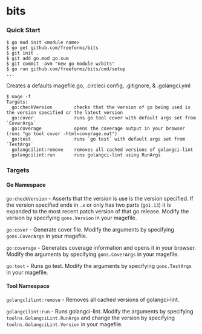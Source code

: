 # bits

### Quick Start

```console
$ go mod init <module name>
$ go get github.com/freeformz/bits
$ git init .
$ git add go.mod go.sum
$ git commit -avm "new go module w/bits"
$ go run github.com/freeformz/bits/cmd/setup
...
```

Creates a defaults magefile.go, .circleci config, .gitignore, & .golangci.yml

```console
$ mage -f
Targets:
  go:checkVersion        checks that the version of go being used is the version specified or the latest version
  go:cover               runs go tool cover with default args set from `CoverArgs`
  go:coverage            opens the coverage output in your browser (runs "go tool cover -html=coverage.out")
  go:test                runs `go test` with default args set from `TestArgs`
  golangcilint:remove    removes all cached versions of golangci-lint
  golangcilint:run       runs golangci-lint using RunArgs
```

### Targets

#### Go Namespace

`go:checkVersion` - Asserts that the version is use is the version specified. If the version specified ends in `.x` or only has two parts (`go1.13`) it is expanded to the most recent patch version of that go release. Modify the version by specifying `gons.Version` in your magefile.

`go:cover` - Generate cover file. Modify the arguments by specifying `gons.CoverArgs` in your magefile.

`go:coverage` - Generates coverage information and opens it in your browser. Modify the arguments by specifying `gons.CoverArgs` in your magefile.

`go:test` - Runs go test. Modify the arguments by specifying `gons.TestArgs` in your magefile.

#### Tool Namespace

`golangclilint:remove` - Removes all cached versions of golangci-lint.

`golangcilint:run` - Runs golangci-lint. Modify the arguments by specifying `toolns.GolangciLint.RunArgs` and change the version by specifying `toolns.GolangciLint.Version` in your magefile.